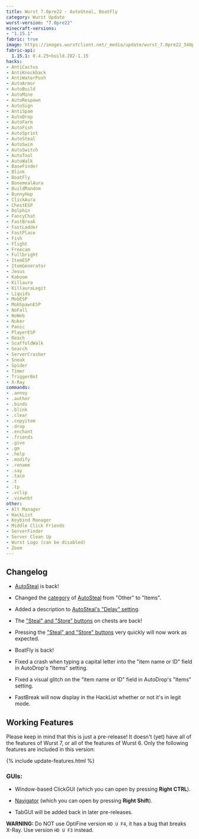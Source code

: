 ```yaml
---
title: Wurst 7.0pre22 - AutoSteal, BoatFly
category: Wurst Update
wurst-version: "7.0pre22"
minecraft-versions:
- "1.15.1"
fabric: true
image: https://images.wurstclient.net/_media/update/wurst_7.0pre22_540p.webp
fabric-api:
  1.15.1: 0.4.25+build.282-1.15
hacks:
- AntiCactus
- AntiKnockback
- AntiWaterPush
- AutoArmor
- AutoBuild
- AutoMine
- AutoRespawn
- AutoSign
- AntiSpam
- AutoDrop
- AutoFarm
- AutoFish
- AutoSprint
- AutoSteal
- AutoSwim
- AutoSwitch
- AutoTool
- AutoWalk
- BaseFinder
- Blink
- BoatFly
- BonemealAura
- BuildRandom
- BunnyHop
- ClickAura
- ChestESP
- Dolphin
- FancyChat
- FastBreak
- FastLadder
- FastPlace
- Fish
- Flight
- Freecam
- Fullbright
- ItemESP
- ItemGenerator
- Jesus
- Kaboom
- Killaura
- KillauraLegit
- Liquids
- MobESP
- MobSpawnESP
- NoFall
- NoWeb
- Nuker
- Panic
- PlayerESP
- Reach
- ScaffoldWalk
- Search
- ServerCrasher
- Sneak
- Spider
- Timer
- TriggerBot
- X-Ray
commands:
- .annoy
- .author
- .binds
- .blink
- .clear
- .copyitem
- .drop
- .enchant
- .friends
- .give
- .gm
- .help
- .modify
- .rename
- .say
- .taco
- .t
- .tp
- .vclip
- .viewnbt
other:
- Alt Manager
- HackList
- Keybind Manager
- Middle Click Friends
- ServerFinder
- Server Clean Up
- Wurst Logo (can be disabled)
- Zoom
---
```

## Changelog

- [AutoSteal](https://wurst.wiki/autosteal) is back!

- Changed the [category](https://wurst.wiki/categories) of [AutoSteal](https://wurst.wiki/autosteal) from "Other" to "Items".

- Added a description to [AutoSteal's "Delay" setting](https://wurst.wiki/autosteal#delay).

- The ["Steal" and "Store" buttons](https://wurst.wiki/autosteal#stealstore_buttons) on chests are back!

- Pressing the ["Steal" and "Store" buttons](https://wurst.wiki/autosteal#stealstore_buttons) very quickly will now work as expected.

- BoatFly is back!

- Fixed a crash when typing a capital letter into the "item name or ID" field in AutoDrop's "Items" setting.

- Fixed a visual glitch on the "item name or ID" field in AutoDrop's "Items" setting.

- FastBreak will now display in the HackList whether or not it's in legit mode.

## Working Features

Please keep in mind that this is just a pre-release! It doesn't (yet) have all of the features of Wurst 7, or all of the features of Wurst 6. Only the following features are included in this version:

{% include update-features.html %}

### GUIs:

- Window-based ClickGUI (which you can open by pressing **Right CTRL**).

- [Navigator](https://wurst.wiki/navigator) (which you can open by pressing **Right Shift**).

- TabGUI will be added back in later pre-releases.

**WARNING:** Do NOT use OptiFine version `HD U F4`, it has a bug that breaks X-Ray. Use version `HD U F3` instead.
